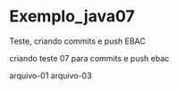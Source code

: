 # Exemplo_java07
Teste, criando commits e push EBAC

criando teste 07 para commits e push ebac 

arquivo-01
arquivo-03

